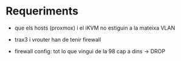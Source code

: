 # Requeriments

- que els hosts (proxmox) i el iKVM no estiguin a la mateixa VLAN
- trax3 i vrouter han de tenir firewall


- firewall config: tot lo que vingui de la 98 cap a dins -> DROP
